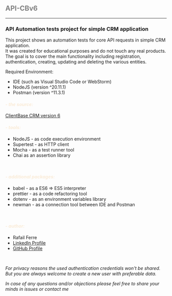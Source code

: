 ## <font color="Gray"> API-CBv6 </font>

---

### API Automation tests project for simple CRM application

This project shows an automation tests for core API requests in simple CRM application.<br>
It was created for educational purposes and do not touch any real products.<br>
The goal is to cover the main functionality including registration, authentication, creating, updating and deleting the various entities.

Required Environment:<br>
- IDE (such as Visual Studio Code or WebStorm)
- NodeJS (version ^20.11.1)
- Postman (version ^11.3.1)
#### *<font color="AntiqueWhite"> - the source:</font>*

[ClientBase CRM version 6](https://clientbase.pasv.us/v6)


#### *<font color="AntiqueWhite"> - tools:</font>*

- NodeJS - as code execution environment
- Supertest - as HTTP client
- Mocha - as a test runner tool
- Chai as an assertion library

<br>

#### *<font color="AntiqueWhite"> - additional packages:</font>*

- babel - as a ES6 => ES5 interpreter
- prettier - as a code refactoring tool
- dotenv - as an environment variables library
- newman - as a connection tool between IDE and Postman
<br>

#### *<font color="AntiqueWhite"> - author:</font>*
- Rafail Ferre
- [LinkedIn Profile](https://www.linkedin.com/in/rafail-ferre/)
- [GitHub Profile](https://github.com/RafailFerre)

<br>

*For privacy reasons the used authentication credentials won't be shared. 
But you are always welcome to create a new user with preferable data.*

*In case of any questions and/or objections please feel free to share your minds in issues or contact me*
